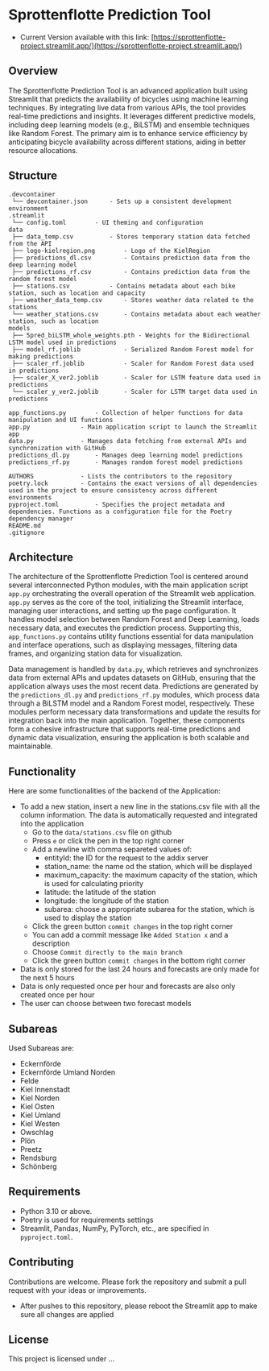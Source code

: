 # Sprottenflotte Prediction Tool

- Current Version available with this link: [https://sprottenflotte-project.streamlit.app/](https://sprottenflotte-project.streamlit.app/)

## Overview

The Sprottenflotte Prediction Tool is an advanced application built using Streamlit that predicts the availability of bicycles using machine learning techniques. By integrating live data from various APIs, the tool provides real-time predictions and insights. It leverages different predictive models, including deep learning models (e.g., BiLSTM) and ensemble techniques like Random Forest. The primary aim is to enhance service efficiency by anticipating bicycle availability across different stations, aiding in better resource allocations.

## Structure

```
.devcontainer
 └── devcontainer.json		- Sets up a consistent development environment
.streamlit
 └── config.toml		- UI theming and configuration
data
 ├── data_temp.csv			- Stores temporary station data fetched from the API
 ├── logo-kielregion.png		- Logo of the KielRegion
 ├── predictions_dl.csv			- Contains prediction data from the deep learning model
 ├── predictions_rf.csv			- Contains prediction data from the random forest model
 ├── stations.csv			- Contains metadata about each bike station, such as location and capacity
 ├── weather_data_temp.csv		- Stores weather data related to the stations
 └── weather_stations.csv		- Contains metadata about each weather station, such as location
models
 ├── 5pred_biLSTM_whole_weights.pth	- Weights for the Bidirectional LSTM model used in predictions
 ├── model_rf.joblib			- Serialized Random Forest model for making predictions
 ├── scaler_rf.joblib			- Scaler for Random Forest data used in predictions
 ├── scaler_X_ver2.joblib		- Scaler for LSTM feature data used in predictions
 └── scaler_y_ver2.joblib		- Scaler for LSTM target data used in predictions

app_functions.py		- Collection of helper functions for data manipulation and UI functions
app.py				- Main application script to launch the Streamlit app
data.py				- Manages data fetching from external APIs and synchronization with GitHub
predictions_dl.py		- Manages deep learning model predictions
predictions_rf.py		- Manages random forest model predictions

AUTHORS				- Lists the contributors to the repository
poetry.lock			- Contains the exact versions of all dependencies used in the project to ensure consistency across different environments
pyproject.toml			- Specifies the project metadata and dependencies. Functions as a configuration file for the Poetry dependency manager
README.md
.gitignore
```

## Architecture

The architecture of the Sprottenflotte Prediction Tool is centered around several interconnected Python modules, with the main application script `app.py` orchestrating the overall operation of the Streamlit web application. `app.py` serves as the core of the tool, initializing the Streamlit interface, managing user interactions, and setting up the page configuration. It handles model selection between Random Forest and Deep Learning, loads necessary data, and executes the prediction process. Supporting this, `app_functions.py` contains utility functions essential for data manipulation and interface operations, such as displaying messages, filtering data frames, and organizing station data for visualization.

Data management is handled by `data.py`, which retrieves and synchronizes data from external APIs and updates datasets on GitHub, ensuring that the application always uses the most recent data. Predictions are generated by the `predictions_dl.py` and `predictions_rf.py` modules, which process data through a BiLSTM model and a Random Forest model, respectively. These modules perform necessary data transformations and update the results for integration back into the main application. Together, these components form a cohesive infrastructure that supports real-time predictions and dynamic data visualization, ensuring the application is both scalable and maintainable.

## Functionality

Here are some functionalities of the backend of the Application:

- To add a new station, insert a new line in the stations.csv file with all the column information. The data is automatically requested and integrated into the application
  - Go to the `data/stations.csv` file on github
  - Press `e` or click the pen in the top right corner
  - Add a newline with comma separeted values of:
    - entityId: the ID for the request to the addix server
    - station_name: the name od the station, which will be displayed
    - maximum_capacity: the maximum capacity of the station, which is used for calculating priority
    - latitude: the latitude of the station
    - longitude: the longitude of the station
    - subarea: choose a appropriate subarea for the station, which is used to display the station
  - Click the green button `commit changes` in the top right corner
  - You can add a commit message like `Added Station x` and a description
  - Choose `Commit directly to the main branch`
  - Click the green button `commit changes` in the bottom right corner
- Data is only stored for the last 24 hours and forecasts are only made for the next 5 hours
- Data is only requested once per hour and forecasts are also only created once per hour
- The user can choose between two forecast models

## Subareas

Used Subareas are:

- Eckernförde
- Eckernförde Umland Norden
- Felde
- Kiel Innenstadt
- Kiel Norden
- Kiel Osten
- Kiel Umland
- Kiel Westen
- Owschlag
- Plön
- Preetz
- Rendsburg
- Schönberg

## Requirements

- Python 3.10 or above.
- Poetry is used for requirements settings
- Streamlit, Pandas, NumPy, PyTorch, etc., are specified in `pyproject.toml`.

## Contributing

Contributions are welcome. Please fork the repository and submit a pull request with your ideas or improvements.

- After pushes to this repository, please reboot the Streamlit app to make sure all changes are applied

## License

This project is licensed under ...
